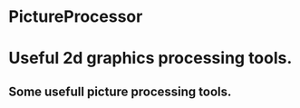 # PictureProcessor
Useful 2d graphics processing tools.
=====
## Some usefull picture processing tools.
